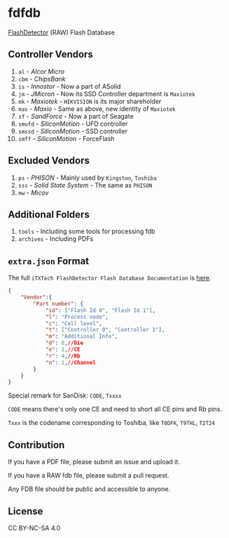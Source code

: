 # fdfdb

[FlashDetector](https://github.com/iTXTech/FlashDetector) (RAW) Flash Database

## Controller Vendors

1. `al` - *Alcor Micro*
1. `cbm` - *ChipsBank*
1. `is` - *Innostor* - Now a part of ASolid
1. `jm` - *JMicron* - Now its SSD Controller department is `Maxiotek`
1. `mk` - *Maxiotek* - `HIKVISION` is its major shareholder
1. `mas` - *Maxio* - Same as above, new identity of `Maxiotek`
1. `sf` - *SandForce* - Now a part of Seagate
1. `smufd` - *SiliconMotion* - UFD controller
1. `smssd` - *SiliconMotion* - SSD controller
1. `smff` - *SiliconMotion* - ForceFlash

## Excluded Vendors

1. `ps` - *PHISON* - Mainly used by `Kingston`, `Toshiba`
1. `sss` - *Solid State System* - The same as `PHISON`
1. `mw` - *Micov*

## Additional Folders

1. `tools` - Including some tools for processing fdb
1. `archives` - Including PDFs

## `extra.json` Format

The full `iTXTech FlashDetector Flash Database Documentation` is [here](https://github.com/iTXTech/FlashDetector/blob/master/FlashDatabase.md).

```json
{
    "Vendor":{
        "Part number": {
            "id": ["Flash Id 0", "Flash Id 1"],
            "l": "Process node",
            "c": "Cell level",
            "t": ["Controller 0", "Controller 1"],
            "m": "Additional Info",
            "d": 8,//Die
            "e": 2,//CE
            "r": 4,//Rb
            "n": 1,//Channel
        }
    }
}
```

Special remark for SanDisk: `CODE`, `Txxxx`

`CODE` means there's only one CE and need to short all CE pins and Rb pins.

`Txxx` is the codename corresponding to Toshiba, like `T0DFK`, `T9THL`, `T2T24`

## Contribution

If you have a PDF file, please submit an issue and upload it.

If you have a RAW fdb file, please submit a pull request.

Any FDB file should be public and accessible to anyone.

## License

CC BY-NC-SA 4.0
